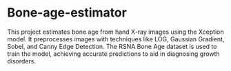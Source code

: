 # Bone-age-estimator
This project estimates bone age from hand X-ray images using the Xception model. It preprocesses images with techniques like LOG, Gaussian Gradient, Sobel, and Canny Edge Detection. The RSNA Bone Age dataset is used to train the model, achieving accurate predictions to aid in diagnosing growth disorders.
